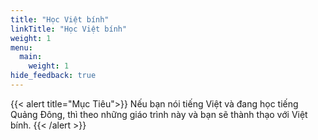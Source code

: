 ```yaml
---
title: "Học Việt bính"
linkTitle: "Học Việt bính"
weight: 1
menu:
  main:
    weight: 1
hide_feedback: true
---
```


{{< alert title="Mục Tiêu">}}
Nếu bạn nói tiếng Việt và đang học tiếng Quảng Đông, thì theo những giáo trình này và bạn sẽ thành thạo với Việt bính.
{{< /alert >}}
